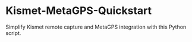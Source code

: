 # Kismet-MetaGPS-Quickstart
Simplify Kismet remote capture and MetaGPS integration with this Python script.
